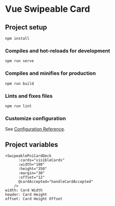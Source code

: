 # Vue Swipeable Card

## Project setup
```
npm install
```

### Compiles and hot-reloads for development
```
npm run serve
```

### Compiles and minifies for production
```
npm run build
```

### Lints and fixes files
```
npm run lint
```

### Customize configuration
See [Configuration Reference](https://cli.vuejs.org/config/).

## Project variables
```
<SwipeablePoiCardDeck
      :cards="visibleCards"
      :width="180"
      :height="350"
      :margin="30"
      :offset="12"
      @cardAccepted="handleCardAccepted"
    />
width: Card Width
header: Card Height
offset: Card Height Offset
```